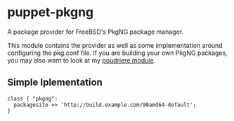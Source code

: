 puppet-pkgng
===

A package provider for FreeBSD's PkgNG package manager.

This module contains the provider as well as some implementation around
configuring the pkg.conf file.  If you are building your own PkgNG packages,
you may also want to look at my [poudriere
module](https://github.com/xaque208/puppet-poudriere).

## Simple Iplementation

    class { "pkgng":
      packagesite => 'http://build.example.com/90amd64-default';
    }

